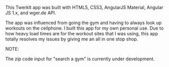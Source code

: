 This TwerkIt app was built with HTML5, CSS3, AngularJS Material, Angular JS 1.x, and wger.de API.  

The app was influenced from going the gym and having to always look up workouts on the cellphone. I built this app for my own personal use. Due to how heavy load times are for the workout sites that I was using, this app totally resolves my issues by giving me an all in one stop shop.

NOTE:

The zip code input for "search a gym" is currently under development.
